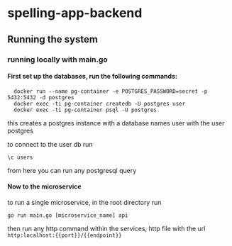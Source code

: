 # spelling-app-backend

## Running the system

### running locally with main.go

#### First set up the databases, run the following commands:

```shell
  docker run --name pg-container -e POSTGRES_PASSWORD=secret -p 5432:5432 -d postgres
  docker exec -ti pg-container createdb -U postgres user
  docker exec -ti pg-container psql -U postgres
```
this creates a postgres instance with a database names user with the user postgres

to connect to the user db run 
```
\c users
```
from here you can run any postgresql query

#### Now to the microservice

to run a single microservice, in the root directory run 
```shell
go run main.go [microservice_name] api
```

then run any http command within the services, http file with the url `http:localhost:{{port}}/{{endpoint}}`